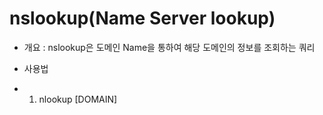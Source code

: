 nslookup(Name Server lookup)
========
* 개요 : nslookup은 도메인 Name을 통하여 해당 도메인의 정보를 조회하는 쿼리

* 사용법
* 1) nlookup [DOMAIN]
